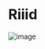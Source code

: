 # Riiid

![image](https://user-images.githubusercontent.com/690661/159419712-7e2c3783-3c1f-42c3-a5ff-58660ee94a77.png)

